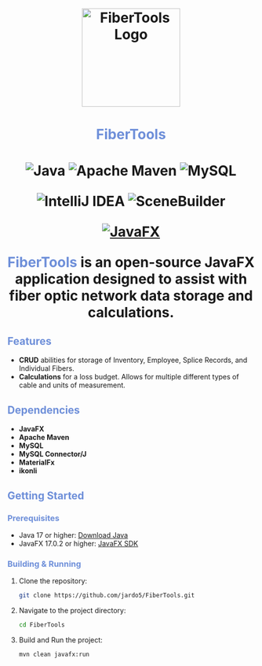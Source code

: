 
<h1 align="center">
  <img src="https://i.imgur.com/pcxav6F.png" alt="FiberTools Logo" width="200" height="200">
</h1>

<h1 align="center">
  <span style="color:#6E8FD9">FiberTools</span>
</h1>

<h1 align="center">
  
![Java](https://img.shields.io/badge/java-%23ED8B00.svg?style=for-the-badge&logo=openjdk&logoColor=white)
![Apache Maven](https://img.shields.io/badge/Apache%20Maven-C71A36?style=for-the-badge&logo=Apache%20Maven&logoColor=white)
![MySQL](https://img.shields.io/badge/mysql-%2300f.svg?style=for-the-badge&logo=mysql&logoColor=white)

![IntelliJ IDEA](https://img.shields.io/badge/IntelliJIDEA-000000.svg?style=for-the-badge&logo=intellij-idea&logoColor=white)
![SceneBuilder](https://img.shields.io/badge/SceneBuilder-007ACC.svg?style=for-the-badge&logo=Java&logoColor=white)

[![JavaFX](https://img.shields.io/badge/JavaFX-17%2B-green)](https://openjfx.io/)


<span style="color:#6E8FD9">FiberTools</span> is an open-source JavaFX application designed to assist with fiber optic network data storage and calculations.

## <span style="color:#6E8FD9">Features</span>

- **CRUD** abilities for storage of Inventory, Employee, Splice Records, and Individual Fibers.
- **Calculations** for a loss budget. Allows for multiple different types of cable and units of measurement.


## <span style="color:#6E8FD9">Dependencies</span>
- **JavaFX**
- **Apache Maven**
- **MySQL**
- **MySQL Connector/J**
- **MaterialFx**
- **ikonli**


## <span style="color:#6E8FD9">Getting Started</span>

### <span style="color:#6E8FD9">Prerequisites</span>

- Java 17 or higher: [Download Java](https://www.oracle.com/java/technologies/javase-jdk14-downloads.html)
- JavaFX 17.0.2 or higher: [JavaFX SDK](https://openjfx.io/)

### <span style="color:#6E8FD9">Building & Running</span>

1. Clone the repository:

   ```bash
   git clone https://github.com/jardo5/FiberTools.git
    ```
2. Navigate to the project directory:

   ```bash
   cd FiberTools
   ```
3. Build and Run the project:

   ```bash
   mvn clean javafx:run
   ```
   </h1>
